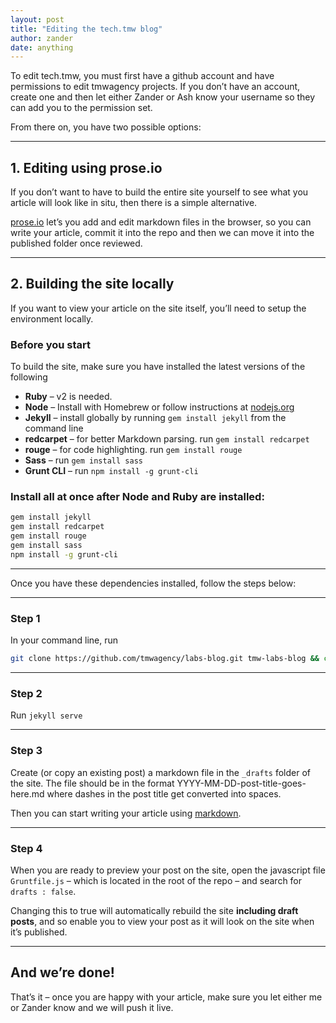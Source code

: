 ```yaml
---
layout: post
title: "Editing the tech.tmw blog"
author: zander
date: anything
---
```


To edit tech.tmw, you must first have a github account and have permissions to edit tmwagency projects.  If you don’t have an account, create one and then let either Zander or Ash know your username so they can add you to the permission set.

From there on, you have two possible options:

- - -

## 1. Editing using prose.io

If you don’t want to have to build the entire site yourself to see what you article will look like in situ, then there is a simple alternative.

[prose.io](http://prose.io/) let’s you add and edit markdown files in the browser, so you can write your article, commit it into the repo and then we can move it into the published folder once reviewed.



- - -

## 2. Building the site locally

If you want to view your article on the site itself, you’ll need to setup the environment locally.

### Before you start

To build the site, make sure you have installed the latest versions of the following

* **Ruby** – v2 is needed.
* **Node** – Install with Homebrew or follow instructions at [nodejs.org](http://nodejs.org/)
* **Jekyll** – install globally by running `gem install jekyll` from the command line
 * **redcarpet** – for better Markdown parsing. run `gem install redcarpet`
 * **rouge** – for code highlighting. run `gem install rouge`
 * **Sass** – run `gem install sass`
* **Grunt CLI** – run `npm install -g grunt-cli`

### Install all at once after Node and Ruby are installed:
```sh
gem install jekyll
gem install redcarpet
gem install rouge
gem install sass
npm install -g grunt-cli
```
- - -

Once you have these dependencies installed, follow the steps below:

- - -

### Step 1

In your command line, run 

```sh
git clone https://github.com/tmwagency/labs-blog.git tmw-labs-blog && cd tmw-labs-blog
```

- - -

### Step 2

Run `jekyll serve`

- - -

### Step 3

Create (or copy an existing post) a markdown file in the `_drafts` folder of the site.  The file should be in the format YYYY-MM-DD-post-title-goes-here.md where dashes in the post title get converted into spaces.

Then you can start writing your article using [markdown](http://daringfireball.net/projects/markdown/basics).

- - -

### Step 4

When you are ready to preview your post on the site, open the javascript file `Gruntfile.js` – which is located in the root of the repo – and search for `drafts : false`.

Changing this to true will automatically rebuild the site **including draft posts**, and so enable you to view your post as it will look on the site when it’s published.

- - -

## And we’re done!

That’s it – once you are happy with your article, make sure you let either me or Zander know and we will push it live.


